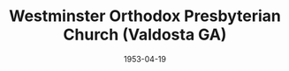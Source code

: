 ---
date: &id001 1953-04-19
end_date: null
location:
  address: null
  city: Valdosta
  state: GA
minister:
- end: 1963-01-01
  name: John Clelland
  start: 1954-01-01
  type: Pastor
- end: 1967-01-01
  name: Robert Valentine
  start: 1963-01-01
  type: Pastor
- end: 1971-01-01
  name: Cromwell Roskamp
  start: 1968-01-01
  type: Pastor
- end: 1974-01-01
  name: William Warren
  start: 1973-01-01
  type: Pastor
ministers:
- John Clelland
- Robert Valentine
- Cromwell Roskamp
- William Warren
name: Westminster Orthodox Presbyterian Church
names:
- end: 1975-01-14
  name: Westminster Orthodox Presbyterian Church
  start: 1953-04-19
origination_date: *id001
raw_data: "GA Valdosta\n\nWestminster Orthodox Presbyterian Church  (April 19, 1953\u2013\
  January 14, 1975)\n(transferred to the Presbyterian Church in America, 1975)\nPastors:\
  \ John Clelland, 1954\u201363\nRobert Valentine, 1963\u201367\nCromwell Roskamp,\
  \ 1968\u201371\nWilliam Warren, 1973\u201374"
received_from: null
states:
- GA
status:
  active: false
  end_date: 1975-01-14
  reason: transferred
  received_from: null
  withdrawal_to: Presbyterian Church in America
title: Westminster Orthodox Presbyterian Church (Valdosta GA)
year_established:
- 1953

---